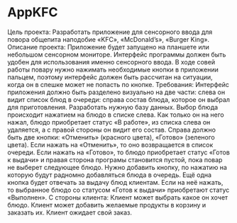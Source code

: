 # AppKFC
Цель проекта: 
Разработать приложение для сенсорного ввода для повора общепита наподобие «KFC», «McDonald’s», «Burger King».
Описание проекта: 
Приложение будет запущено на планшете или небольшом сенсорном мониторе. Интерфейс программы должен быть удобен для использования именно сенсорного ввода. В ходе совей работы повару нужно нажимать необходимые кнопки в приложении пальцем, поэтому интерфейс должен быть рассчитан на ситуации, когда он в спешке может не попасть по кнопке.
Требования: 
Интерфейс приложения должно быть разделено визуально на две части: слева он видит список блюд в очереди: справа состав блюда, которое он выбрал для приготовления.
Разработать нужную базу данных.
Выбор блюда происходит нажатием на блюдо в списке слева. Как только он на него нажал, блюдо приобретает статус «В работе», из списка слева он удаляется, а с правой стороны он видит его состав.
Справа должно быть две кнопки: «Отменить» (красного цвета), «Готово» (зеленого цвета). Если нажать на «Отменить», то оно возвращается в список очереди. Если нажать на «Готово», то блюдо приобретает статус «Готов к выдачи» и правая сторона програмы становится пустой, пока повар не выберет следующее блюдо.
Нужно добавить кнопку, по нажатию на которую будут радномно добавляться блюда в очередь.
Ещё одна кнопка будет отвечать за выдачу блюд клиентам. Если на неё нажать, то выбранное блюдо со статусом «Готов к выдачи» приобретают статус «Выполнен».
С стороны клиента:
Клиент может выбрать какое он хочет блюдо.
Клиент может добавить желаемые продукты в корзину и заказать их.
Клиент ожидает свой заказ.
